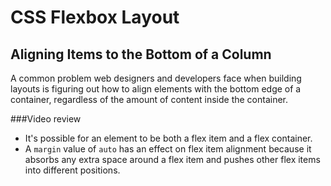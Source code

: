 # CSS Flexbox Layout
## Aligning Items to the Bottom of a Column

A common problem web designers and developers face when building layouts is figuring out how to align elements with the bottom edge of a container, regardless of the amount of content inside the container.

###Video review

- It's possible for an element to be both a flex item and a flex container.
- A `margin` value of `auto` has an effect on flex item alignment because it absorbs any extra space around a flex item and pushes other flex items into different positions.